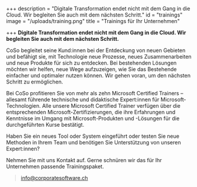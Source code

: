 +++
description = "Digitale Transformation endet nicht mit dem Gang in die Cloud. Wir begleiten Sie auch mit dem nächsten Schritt."
id = "trainings"
image = "/uploads/training.png"
title = "Trainings für Ihr Unternehmen"

+++
**Digitale Transformation endet nicht mit dem Gang in die Cloud. Wir begleiten Sie auch mit dem nächsten Schritt.**

CoSo begleitet seine Kund:innen bei der Entdeckung von neuen Gebieten und befähigt sie, mit Technologie neue Prozesse, neues Zusammenarbeiten und neue Produkte für sich zu entdecken. Bei bestehenden Lösungen möchten wir helfen, neue Wege aufzuzeigen, wie Sie das Bestehende einfacher und optimaler nutzen können. Wir gehen voran, um den nächsten Schritt zu ermöglichen.

Bei CoSo profitieren Sie von mehr als zehn Microsoft Certified Trainers – allesamt führende technische und didaktische Expert:innen für Microsoft-Technologien. Alle unsere Microsoft Certified Trainer verfügen über die entsprechenden Microsoft-Zertifizierungen, die ihre Erfahrungen und Kenntnisse im Umgang mit Microsoft-Produkten und -Lösungen für die durchgeführten Kurse bestätigt.

Haben Sie ein neues Tool oder System eingeführt oder testen Sie neue Methoden in Ihrem Team und benötigen Sie Unterstützung von unseren Expert:innen?

Nehmen Sie mit uns Kontakt auf. Gerne schnüren wir das für Ihr Unternehmen passende Trainingspaket.

> [info@corporatesoftware.ch](mailto:info@corporatesoftware.ch "info@corporatesoftware.ch")
